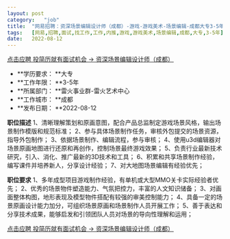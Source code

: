 ```yaml
---
layout:	post
category:	"job"
title:	"网易招聘：资深场景编辑设计师（成都）-游戏-游戏美术-场景编辑-成都大专3-5年"
tags:	[网易,招聘,面试,找工作,工作,内推,游戏,游戏美术,场景编辑,成都,大专,3-5年]
date:	2022-08-12
---
```


[点击应聘 投简历就有面试机会 -> 资深场景编辑设计师（成都）](http://mobile.bole.netease.com/bole/boleDetail?id=40527&employeeId=346f03c3cda5f04c&key=all)



- **学历要求： **大专
- **工作年限： **3-5年
- **所属部门： **雷火事业群-雷火艺术中心
- **工作城市： **成都
- **发布日期： **2022-08-12



**职位描述**
1、清晰理解策划和原画意图，配合产品总监制定游戏场景风格，输出场景制作模版和规范标准；
2、参与具体场景制作任务，审核外包提交的场景资源，指导外包制作；
3、依据场景制作、编辑流程，参与审核；
4、使用u3d编辑器对场景原画地图进行还原和再创作，控制场景最终游戏效果；
5、负责行业最新技术研究，引入、消化、推广最新的3D技术和工具；
6、积累和共享场景制作经验，编写课件并培养新人，分享设计经验；
7、对大地图场景编辑有经验优先；




**职位要求**
1、多年成型项目游戏制作经验，有单机或大型MMO关卡实际经验者优先；
2、优秀的场景物件塑造能力、气氛把控力，丰富的人文知识储备；
3、对画面整体构图，地形表现及模型物件搭配有较强的审美控制能力；
4、具备一定的场景原画设计能力加分，可组织场景原画和场景制作人员开展工作；
5、善于表达和分享技术成果，能够启发和引领团队人员对场景的导向性理解和运用；




[点击应聘 投简历就有面试机会 -> 资深场景编辑设计师（成都）](http://mobile.bole.netease.com/bole/boleDetail?id=40527&employeeId=346f03c3cda5f04c&key=all)